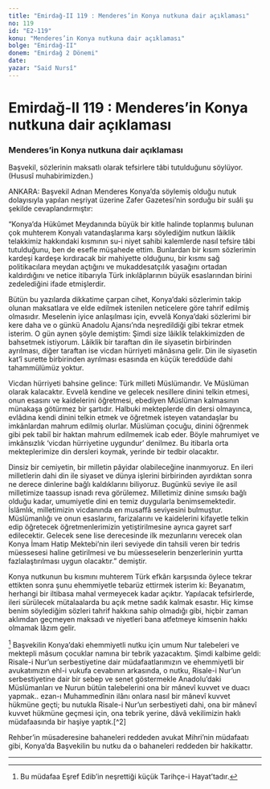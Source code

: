 ```yaml
---
title: "Emirdağ-II 119 : Menderes’in Konya nutkuna dair açıklaması"
no: 119
id: "E2-119"
konu: "Menderes’in Konya nutkuna dair açıklaması"
bolge: "Emirdağ-II"
donem: "Emirdağ 2 Dönemi"
date: 
yazar: "Said Nursî"
---
```


# Emirdağ-II 119 : Menderes’in Konya nutkuna dair açıklaması

### Menderes’in Konya nutkuna dair açıklaması

Başvekil, sözlerinin maksatlı olarak tefsirlere tâbi tutulduğunu söylüyor. (Hususî muhabirimizden.)

ANKARA: Başvekil Adnan Menderes Konya’da söylemiş olduğu nutuk dolayısıyla yapılan neşriyat üzerine Zafer Gazetesi’nin sorduğu bir suâli şu şekilde cevaplandırmıştır:

“Konya’da Hükûmet Meydanında büyük bir kitle halinde toplanmış bulunan çok muhterem Konyalı vatandaşlarıma karşı söylediğim nutkun lâiklik telakkimiz hakkındaki kısmının su-i niyet sahibi kalemlerde nasıl tefsire tâbi tutulduğunu, ben de esefle müşahede ettim. Bunlardan bir kısım sözlerimin kardeşi kardeşe kırdıracak bir mahiyette olduğunu, bir kısmı sağ politikacılara meydan açtığını ve mukaddesatçılık yasağını ortadan kaldırdığını ve netice itibarıyla Türk inkılâplarının büyük esaslarından birini zedelediğini ifade etmişlerdir.

Bütün bu yazılarda dikkatime çarpan cihet, Konya’daki sözlerimin takip olunan maksatlara ve elde edilmek istenilen neticelere göre tahrif edilmiş olmasıdır. Meselenin iyice anlaşılması için, evvelâ Konya’daki sözlerimi bir kere daha ve o günkü Anadolu Ajansı’nda neşredildiği gibi tekrar etmek isterim. O gün aynen şöyle demiştim: Şimdi size lâiklik telakkimizden de bahsetmek istiyorum. Lâiklik bir taraftan din ile siyasetin birbirinden ayrılması, diğer taraftan ise vicdan hürriyeti mânâsına gelir. Din ile siyasetin kat’î surette birbirinden ayrılması esasında en küçük tereddüde dahi tahammülümüz yoktur.

Vicdan hürriyeti bahsine gelince: Türk milleti Müslümandır. Ve Müslüman olarak kalacaktır. Evvelâ kendine ve gelecek nesillere dinini telkin etmesi, onun esasını ve kaidelerini öğretmesi, ebediyen Müslüman kalmasının münakaşa götürmez bir şartıdır. Halbuki mekteplerde din dersi olmayınca, evlâdına kendi dinini telkin etmek ve öğretmek isteyen vatandaşlar bu imkânlardan mahrum edilmiş olurlar. Müslüman çocuğu, dinini öğrenmek gibi pek tabiî bir haktan mahrum edilmemek icab eder. Böyle mahrumiyet ve imkânsızlık ‘vicdan hürriyetine uygundur’ denilmez. Bu itibarla orta mekteplerimize din dersleri koymak, yerinde bir tedbir olacaktır.

Dinsiz bir cemiyetin, bir milletin pâyidar olabileceğine inanmıyoruz. En ileri milletlerin dahi din ile siyaset ve dünya işlerini birbirinden ayırdıktan sonra ne derece dinlerine bağlı kaldıklarını biliyoruz. Bugünkü seviye ile asil milletimize taassup isnadı reva görülemez. Milletimiz dinine sımsıkı bağlı olduğu kadar, umumiyetle dini en temiz duygularla benimsemektedir. İslâmlık, milletimizin vicdanında en musaffâ seviyesini bulmuştur. Müslümanlığı ve onun esaslarını, farizalarını ve kaidelerini kifayetle telkin edip öğretecek öğretmenlerimizin yetiştirilmesine ayrıca gayret sarf edilecektir. Gelecek sene lise derecesinde ilk mezunlarını verecek olan Konya İmam Hatip Mektebi’nin ileri seviyede din tahsili veren bir tedris müessesesi haline getirilmesi ve bu müesseselerin benzerlerinin yurtta fazlalaştırılması uygun olacaktır.” demiştir.

Konya nutkunun bu kısmını muhterem Türk efkârı karşısında öylece tekrar ettikten sonra şunu ehemmiyetle tebarüz ettirmek isterim ki: Beyanatım, herhangi bir iltibasa mahal vermeyecek kadar açıktır. Yapılacak tefsirlerde, ileri sürülecek mütalaalarda bu açık metne sadık kalmak esastır. Hiç kimse benim söylediğim sözleri tahrif hakkına sahip olmadığı gibi, hiçbir zaman aklımdan geçmeyen maksadı ve niyetleri bana atfetmeye kimsenin hakkı olmamak lâzım gelir.

[^1] Başvekilin Konya’daki ehemmiyetli nutku için umum Nur talebeleri ve mektepli mâsum çocuklar namına bir tebrik yazacaktım. Şimdi kalbime geldi: Risale-i Nur’un serbestiyetine dair müdafaatlarımızın ve ehemmiyetli bir avukatımızın ehl-i vukufa cevabının arkasında, o nutku, Risale-i Nur’un serbestiyetine dair bir sebep ve senet göstermekle Anadolu’daki Müslümanları ve Nurun bütün talebelerini ona bir mânevî kuvvet ve duacı yapmak.. ezan-ı Muhammedînin ilânı onlara nasıl bir mânevî kuvvet hükmüne geçti; bu nutukla Risale-i Nur’un serbestiyeti dahi, ona bir mânevî kuvvet hükmüne geçmesi için, ona tebrik yerine, dâvâ vekilimizin haklı müdafaasında bir haşiye yaptık.[^2]

Rehber’in müsaderesine bahaneleri reddeden avukat Mihri’nin müdafaatı gibi, Konya’da Başvekilin bu nutku da o bahaneleri reddeden bir hakikattır.

***
[^1]: Bu müdafaa Eşref Edib’in neşrettiği küçük Tarihçe-i Hayat’tadır.

